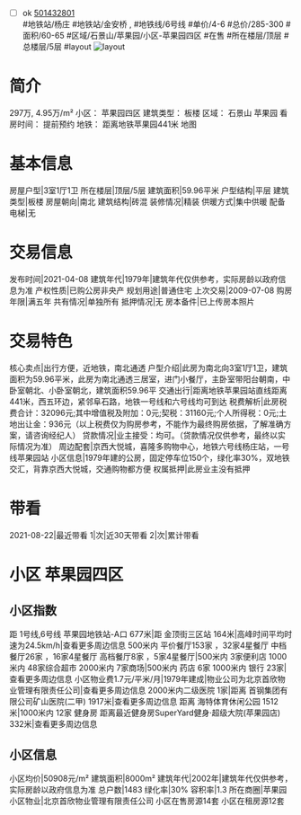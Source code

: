 - [ ] ok [501432801](https://bj.5i5j.com/ershoufang/501432801.html)  
 #地铁站/杨庄 #地铁站/金安桥 ,  #地铁线/6号线
#单价/4-6 #总价/285-300 #面积/60-65   #区域/石景山/苹果园/小区-苹果园四区 #在售 #所在楼层/顶层 #总楼层/5层 #layout 
![layout](http://image2a.5i5j.com/bdir/layout/8fc87e224cae409ca32bcf51ed670c5f.jpg_P5.jpg) 
# 简介 
 297万,  4.95万/m² 
小区： 苹果园四区
建筑类型： 板楼
区域： 石景山 苹果园
看房时间： 提前预约
地铁： 距离地铁苹果园441米 地图
# 基本信息 
 房屋户型|3室1厅1卫
所在楼层|顶层/5层
建筑面积|59.96平米
户型结构|平层
建筑类型|板楼
房屋朝向|南北
建筑结构|砖混
装修情况|精装
供暖方式|集中供暖
配备电梯|无
# 交易信息 
 发布时间|2021-04-08
建筑年代|1979年|建筑年代仅供参考，实际房龄以政府信息为准
产权性质|已购公房非央产
规划用途|普通住宅
上次交易|2009-07-08
购房年限|满五年
共有情况|单独所有
抵押情况|无
房本备件|已上传房本照片
# 交易特色 
 核心卖点|出行方便，近地铁，南北通透
户型介绍|此房为南北向3室1厅1卫，建筑面积为59.96平米，此房为南北通透三居室，进门小餐厅，主卧室带阳台朝南，中卧室朝北、小卧室朝北，建筑面积59.96平
交通出行|距离地铁苹果园站直线距离441米，西五环边，紧邻阜石路，地铁一号线和六号线均可到达
税费解析|此房税费合计：32096元;其中增值税及附加：0元;契税：31160元;个人所得税：0元;土地出让金：936元（以上税费仅为购房参考，不能作为最终购房依据，了解准确方案，请咨询经纪人）
贷款情况|业主接受：均可。（贷款情况仅供参考，最终以实际情况为准）
周边配套|京西大悦城，喜隆多购物中心，地铁六号线杨庄站，一号线苹果园站
小区信息|1979年建的公房，固定停车位150个，绿化率30%，双地铁交汇，背靠京西大悦城，交通购物都方便
权属抵押|此房业主没有抵押
# 带看 
 2021-08-22|最近带看	 1|次|近30天带看	 2|次|累计带看
# 小区 苹果园四区
## 小区指数 
 距 1号线,6号线 苹果园地铁站-A口 677米|距 金顶街三区站 164米|高峰时间平均时速为24.5km/h|查看更多周边信息
500米内 平价餐厅153家 ，32家4星餐厅
中档餐厅26家 ，16家4星餐厅
高档餐厅8家 ，5家4星餐厅|500米内 3家便利店
1000米内 48家综合超市
2000米内 7家商场|500米内 药店 6家
1000米内 银行 23家|查看更多周边信息
小区物业费1.7元/平米/月|1979年建成|物业公司为北京首欣物业管理有限责任公司|查看更多周边信息
2000米内二级医院 1家|距离 首钢集团有限公司矿山医院(二甲)  1917米|查看更多周边信息
距离 海特体育休闲公园 1512米|1000米内 12家 健身房
距离最近健身房SuperYard健身·超级大院(苹果园店) 332米|查看更多周边信息
## 小区信息 
 小区均价|50908元/m²
建筑面积|8000m²
建筑年代|2002年|建筑年代仅供参考，实际房龄以政府信息为准
总户数|1483
绿化率|30%
容积率|1.3
所在商圈|苹果园
小区物业|北京首欣物业管理有限责任公司
小区在售房源14套
小区在租房源12套

